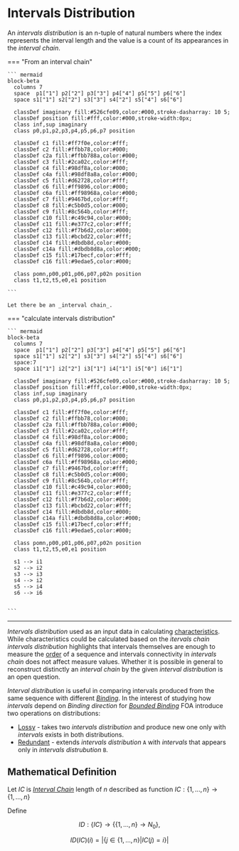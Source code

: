 # Intervals Distribution

An _intervals distribution_ is an n-tuple of natural numbers where the index represents the interval length and the value is a count of its appearances in the _interval chain_.


=== "From an interval chain"

    ``` mermaid
    block-beta
      columns 7
      space  p1["1"] p2["2"] p3["3"] p4["4"] p5["5"] p6["6"]
      space s1["1"] s2["2"] s3["3"] s4["2"] s5["4"] s6["6"]

      classDef imaginary fill:#526cfe09,color:#000,stroke-dasharray: 10 5;
      classDef position fill:#fff,color:#000,stroke-width:0px;
      class inf,sup imaginary
      class p0,p1,p2,p3,p4,p5,p6,p7 position

      classDef c1 fill:#ff7f0e,color:#fff;
      classDef c2 fill:#ffbb78,color:#000;
      classDef c2a fill:#ffbb788a,color:#000;
      classDef c3 fill:#2ca02c,color:#fff;
      classDef c4 fill:#98df8a,color:#000;
      classDef c4a fill:#98df8a8a,color:#000;
      classDef c5 fill:#d62728,color:#fff;
      classDef c6 fill:#ff9896,color:#000;
      classDef c6a fill:#ff98968a,color:#000;
      classDef c7 fill:#9467bd,color:#fff;
      classDef c8 fill:#c5b0d5,color:#000;
      classDef c9 fill:#8c564b,color:#fff;
      classDef c10 fill:#c49c94,color:#000;
      classDef c11 fill:#e377c2,color:#fff;
      classDef c12 fill:#f7b6d2,color:#000;
      classDef c13 fill:#bcbd22,color:#fff;
      classDef c14 fill:#dbdb8d,color:#000;
      classDef c14a fill:#dbdb8d8a,color:#000;
      classDef c15 fill:#17becf,color:#fff;
      classDef c16 fill:#9edae5,color:#000;

      class pomn,p00,p01,p06,p07,p02n position
      class t1,t2,t5,e0,e1 position

    ```

    Let there be an _interval chain_.

=== "calculate intervals distribution"

    ``` mermaid
    block-beta
      columns 7
      space  p1["1"] p2["2"] p3["3"] p4["4"] p5["5"] p6["6"]
      space s1["1"] s2["2"] s3["3"] s4["2"] s5["4"] s6["6"]
      space:7
      space i1["1"] i2["2"] i3["1"] i4["1"] i5["0"] i6["1"]

      classDef imaginary fill:#526cfe09,color:#000,stroke-dasharray: 10 5;
      classDef position fill:#fff,color:#000,stroke-width:0px;
      class inf,sup imaginary
      class p0,p1,p2,p3,p4,p5,p6,p7 position

      classDef c1 fill:#ff7f0e,color:#fff;
      classDef c2 fill:#ffbb78,color:#000;
      classDef c2a fill:#ffbb788a,color:#000;
      classDef c3 fill:#2ca02c,color:#fff;
      classDef c4 fill:#98df8a,color:#000;
      classDef c4a fill:#98df8a8a,color:#000;
      classDef c5 fill:#d62728,color:#fff;
      classDef c6 fill:#ff9896,color:#000;
      classDef c6a fill:#ff98968a,color:#000;
      classDef c7 fill:#9467bd,color:#fff;
      classDef c8 fill:#c5b0d5,color:#000;
      classDef c9 fill:#8c564b,color:#fff;
      classDef c10 fill:#c49c94,color:#000;
      classDef c11 fill:#e377c2,color:#fff;
      classDef c12 fill:#f7b6d2,color:#000;
      classDef c13 fill:#bcbd22,color:#fff;
      classDef c14 fill:#dbdb8d,color:#000;
      classDef c14a fill:#dbdb8d8a,color:#000;
      classDef c15 fill:#17becf,color:#fff;
      classDef c16 fill:#9edae5,color:#000;

      class pomn,p00,p01,p06,p07,p02n position
      class t1,t2,t5,e0,e1 position

      s1 --> i1
      s2 --> i2
      s3 --> i3
      s4 --> i2
      s5 --> i4
      s6 --> i6


    ```

---

_Intervals distribution_ used as an input data in calculating [characteristics](../characteristics/index.md).
While characteristics could be calculated based on the _itervals chain_ _intervals distribution_ highlights that intervals themselves are enough to measure the [order](../order.md) of a sequence
and intervals connectivity in _intervals chain_ does not affect measure values.
Whether it is possible in general to reconstruct distinctly an _interval chain_ by the given _interval distribution_ is an open question.



_Interval distribution_ is useful in comparing intervals produced from the same sequence with different [_Binding_](../intervals_chain/index.md#define-bindings).
In the interest of studying how _intervals_ depend on _Binding direction_ for [_Bounded Binding_](../intervals_chain/bounded.md) FOA introduce two operations on distributions:

- [Lossy](./lossy.md) - takes two _intervals distribution_ and produce new one only with _intervals_ exists in both distributions.
- [Redundant](./redundant.md) - extends _intervals distribution_ `A` with _intervals_ that appears only in _intervals distrubution_ `B`.

## Mathematical Definition

Let $IC$ is [_Interval Chain_](../intervals_chain/index.md#define-intervals-chain) length of $n$ described as function $IC : \{1,...,n\} \longrightarrow  \{1,...,n\}$

Define

$$ID : \big\{  IC \big\} \longrightarrow \big\{ \{1,...,n\} \longrightarrow  N_0 \big\},$$

$$ID(IC)(i) = \Big| \big\{ j \in \{1,...,n\} | IC(j) = i \big\} \Big|$$
